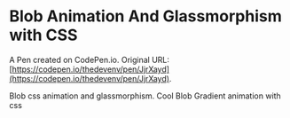 # Blob Animation And Glassmorphism with CSS

A Pen created on CodePen.io. Original URL: [https://codepen.io/thedevenv/pen/JjrXayd](https://codepen.io/thedevenv/pen/JjrXayd).

Blob css animation and glassmorphism. Cool Blob Gradient animation with css